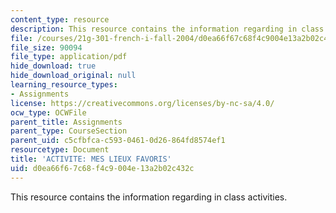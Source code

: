 ```yaml
---
content_type: resource
description: This resource contains the information regarding in class activities.
file: /courses/21g-301-french-i-fall-2004/d0ea66f67c68f4c9004e13a2b02c432c_MIT21G_301F04_ch6_ex1.pdf
file_size: 90094
file_type: application/pdf
hide_download: true
hide_download_original: null
learning_resource_types:
- Assignments
license: https://creativecommons.org/licenses/by-nc-sa/4.0/
ocw_type: OCWFile
parent_title: Assignments
parent_type: CourseSection
parent_uid: c5cfbfca-c593-0461-0d26-864fd8574ef1
resourcetype: Document
title: 'ACTIVITE: MES LIEUX FAVORIS'
uid: d0ea66f6-7c68-f4c9-004e-13a2b02c432c
---
```

This resource contains the information regarding in class activities.